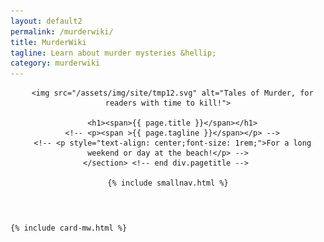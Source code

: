 ```yaml
---
layout: default2
permalink: /murderwiki/
title: MurderWiki
tagline: Learn about murder mysteries &hellip;
category: murderwiki
---
```


<div class="{{ page.title }}">

  <header class="pagehead">
     <section class="pagetitle">
      
      <img src="/assets/img/site/tmp12.svg" alt="Tales of Murder, for readers with time to kill!">

      <h1><span>{{ page.title }}</span></h1>
      <!-- <p><span >{{ page.tagline }}</span></p> -->
      <!-- <p style="text-align: center;font-size: 1rem;">For a long weekend or day at the beach!</p> -->
    </section> <!-- end div.pagetitle --> 
    
    {% include smallnav.html %}
    
  </header>

  <div class="cf"></div>

  <section class="container card__container">

    {% include card-mw.html %}

  </section> <!-- end section .container .card__container -->

</div>
